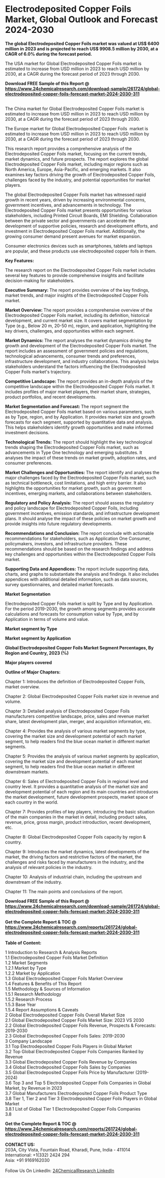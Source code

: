 <h1>Electrodeposited Copper Foils Market, Global Outlook and Forecast 2024-2030</h1><p><strong>The global Electrodeposited Copper Foils market was valued at US$ 6400 million in 2023 and is projected to reach US$ 9908.5 million by 2030, at a CAGR of 6.0% during the forecast period.</strong></p><p>
</p><p>The USA market for Global Electrodeposited Copper Foils market is estimated to increase from USD million in 2023 to reach USD million by 2030, at a CAGR during the forecast period of 2023 through 2030.</p><div><b>Download FREE Sample of this Report @ 
            <a href="https://www.24chemicalresearch.com/download-sample/261724/global-electrodeposited-copper-foils-forecast-market-2024-2030-311">
            https://www.24chemicalresearch.com/download-sample/261724/global-electrodeposited-copper-foils-forecast-market-2024-2030-311</a></b></div><br><p>
</p><p>The China market for Global Electrodeposited Copper Foils market is estimated to increase from USD million in 2023 to reach USD million by 2030, at a CAGR during the forecast period of 2023 through 2030.</p><p>
</p><p>The Europe market for Global Electrodeposited Copper Foils  market is estimated to increase from USD million in 2023 to reach USD million by 2030, at a CAGR during the forecast period of 2023 through 2030.</p><p>
</p><p>This research report provides a comprehensive analysis of the Electrodeposited Copper Foils market, focusing on the current trends, market dynamics, and future prospects. The report explores the global Electrodeposited Copper Foils market, including major regions such as North America, Europe, Asia-Pacific, and emerging markets. It also examines key factors driving the growth of Electrodeposited Copper Foils, challenges faced by the industry, and potential opportunities for market players.</p><p>
</p><p>The global Electrodeposited Copper Foils market has witnessed rapid growth in recent years, driven by increasing environmental concerns, government incentives, and advancements in technology. The Electrodeposited Copper Foils market presents opportunities for various stakeholders, including Printed Circuit Boards, EMI Shielding. Collaboration between the private sector and governments can accelerate the development of supportive policies, research and development efforts, and investment in Electrodeposited Copper Foils market. Additionally, the growing consumer demand present avenues for market expansion.</p><p>
Consumer electronics devices such as smartphones, tablets and laptops are popular, and these products use electrodeposited copper foils in them.</p><p>
<strong>Key Features:</strong></p><p>
The research report on the Electrodeposited Copper Foils market includes several key features to provide comprehensive insights and facilitate decision-making for stakeholders.</p><p>
<strong>Executive Summary: </strong>The report provides overview of the key findings, market trends, and major insights of the Electrodeposited Copper Foils market.</p><p>
<strong>Market Overview: </strong>The report provides a comprehensive overview of the Electrodeposited Copper Foils market, including its definition, historical development, and current market size. It covers market segmentation by Type (e.g., Below 20 m, 20-50 m), region, and application, highlighting the key drivers, challenges, and opportunities within each segment.</p><p>
<strong>Market Dynamics: </strong>The report analyses the market dynamics driving the growth and development of the Electrodeposited Copper Foils market. The report includes an assessment of government policies and regulations, technological advancements, consumer trends and preferences, infrastructure development, and industry collaborations. This analysis helps stakeholders understand the factors influencing the Electrodeposited Copper Foils market's trajectory.</p><p>
<strong>Competitive Landscape: </strong>The report provides an in-depth analysis of the competitive landscape within the Electrodeposited Copper Foils market. It includes profiles of major market players, their market share, strategies, product portfolios, and recent developments.</p><p>
<strong>Market Segmentation and Forecast: </strong>The report segment the Electrodeposited Copper Foils market based on various parameters, such as by Type, region, and by Application. It provides market size and growth forecasts for each segment, supported by quantitative data and analysis. This helps stakeholders identify growth opportunities and make informed investment decisions.</p><p>
<strong>Technological Trends:</strong> The report should highlight the key technological trends shaping the Electrodeposited Copper Foils market, such as advancements in Type One technology and emerging substitutes. It analyses the impact of these trends on market growth, adoption rates, and consumer preferences.</p><p>
<strong>Market Challenges and Opportunities: </strong>The report identify and analyses the major challenges faced by the Electrodeposited Copper Foils market, such as technical bottleneck, cost limitations, and high entry barrier. It also highlights the opportunities for market growth, such as government incentives, emerging markets, and collaborations between stakeholders.</p><p>
<strong>Regulatory and Policy Analysis:</strong> The report should assess the regulatory and policy landscape for Electrodeposited Copper Foils, including government incentives, emission standards, and infrastructure development plans. It should analyse the impact of these policies on market growth and provide insights into future regulatory developments.</p><p>
<strong>Recommendations and Conclusion: </strong>The report conclude with actionable recommendations for stakeholders, such as Application One Consumer, policymakers, investors, and infrastructure providers. These recommendations should be based on the research findings and address key challenges and opportunities within the Electrodeposited Copper Foils market.</p><p>
<strong>Supporting Data and Appendices:</strong> The report include supporting data, charts, and graphs to substantiate the analysis and findings. It also includes appendices with additional detailed information, such as data sources, survey questionnaires, and detailed market forecasts.</p><p>
<strong>Market Segmentation</strong></p><p>
Electrodeposited Copper Foils market is split by Type and by Application. For the period 2019-2030, the growth among segments provides accurate calculations and forecasts for consumption value by Type, and by Application in terms of volume and value.</p><p>
<strong>Market segment by Type</strong></p><p>
</p><p>
</p><p><strong>Market segment by Application</strong></p><p>
</p><p>
</p><p><strong>Global Electrodeposited Copper Foils Market Segment Percentages, By Region and Country, 2023 (%)</strong></p><p>
</p><p>
</p><p></p><p>
<strong>Major players covered</strong></p><p>
</p><p>
</p><p><strong>Outline of Major Chapters:</strong></p><p>
Chapter 1: Introduces the definition of Electrodeposited Copper Foils, market overview.</p><p>
Chapter 2: Global Electrodeposited Copper Foils market size in revenue and volume.</p><p>
Chapter 3: Detailed analysis of Electrodeposited Copper Foils manufacturers competitive landscape, price, sales and revenue market share, latest development plan, merger, and acquisition information, etc.</p><p>
Chapter 4: Provides the analysis of various market segments by type, covering the market size and development potential of each market segment, to help readers find the blue ocean market in different market segments.</p><p>
Chapter 5: Provides the analysis of various market segments by application, covering the market size and development potential of each market segment, to help readers find the blue ocean market in different downstream markets.</p><p>
Chapter 6: Sales of Electrodeposited Copper Foils in regional level and country level. It provides a quantitative analysis of the market size and development potential of each region and its main countries and introduces the market development, future development prospects, market space of each country in the world.</p><p>
Chapter 7: Provides profiles of key players, introducing the basic situation of the main companies in the market in detail, including product sales, revenue, price, gross margin, product introduction, recent development, etc.</p><p>
Chapter 8: Global Electrodeposited Copper Foils capacity by region &amp; country.</p><p>
Chapter 9: Introduces the market dynamics, latest developments of the market, the driving factors and restrictive factors of the market, the challenges and risks faced by manufacturers in the industry, and the analysis of relevant policies in the industry.</p><p>
Chapter 10: Analysis of industrial chain, including the upstream and downstream of the industry.</p><p>
Chapter 11: The main points and conclusions of the report.</p><div><b>Download FREE Sample of this Report @ 
            <a href="https://www.24chemicalresearch.com/download-sample/261724/global-electrodeposited-copper-foils-forecast-market-2024-2030-311">
            https://www.24chemicalresearch.com/download-sample/261724/global-electrodeposited-copper-foils-forecast-market-2024-2030-311</a></b></div><br><div><b>Get the Complete Report & TOC @ 
            <a href="https://www.24chemicalresearch.com/reports/261724/global-electrodeposited-copper-foils-forecast-market-2024-2030-311">
            https://www.24chemicalresearch.com/reports/261724/global-electrodeposited-copper-foils-forecast-market-2024-2030-311</a></b></div><br>
            <b>Table of Content:</b><p>1 Introduction to Research & Analysis Reports<br />
    1.1 Electrodeposited Copper Foils Market Definition<br />
    1.2 Market Segments<br />
        1.2.1 Market by Type<br />
        1.2.2 Market by Application<br />
    1.3 Global Electrodeposited Copper Foils Market Overview<br />
    1.4 Features & Benefits of This Report<br />
    1.5 Methodology & Sources of Information<br />
        1.5.1 Research Methodology<br />
        1.5.2 Research Process<br />
        1.5.3 Base Year<br />
        1.5.4 Report Assumptions & Caveats<br />
2 Global Electrodeposited Copper Foils Overall Market Size<br />
    2.1 Global Electrodeposited Copper Foils Market Size: 2023 VS 2030<br />
    2.2 Global Electrodeposited Copper Foils Revenue, Prospects & Forecasts: 2019-2030<br />
    2.3 Global Electrodeposited Copper Foils Sales: 2019-2030<br />
3 Company Landscape<br />
    3.1 Top Electrodeposited Copper Foils Players in Global Market<br />
    3.2 Top Global Electrodeposited Copper Foils Companies Ranked by Revenue<br />
    3.3 Global Electrodeposited Copper Foils Revenue by Companies<br />
    3.4 Global Electrodeposited Copper Foils Sales by Companies<br />
    3.5 Global Electrodeposited Copper Foils Price by Manufacturer (2019-2024)<br />
    3.6 Top 3 and Top 5 Electrodeposited Copper Foils Companies in Global Market, by Revenue in 2023<br />
    3.7 Global Manufacturers Electrodeposited Copper Foils Product Type<br />
    3.8 Tier 1, Tier 2 and Tier 3 Electrodeposited Copper Foils Players in Global Market<br />
        3.8.1 List of Global Tier 1 Electrodeposited Copper Foils Companies<br />
        3.8</p><div><b>Get the Complete Report & TOC @ 
            <a href="https://www.24chemicalresearch.com/reports/261724/global-electrodeposited-copper-foils-forecast-market-2024-2030-311">
            https://www.24chemicalresearch.com/reports/261724/global-electrodeposited-copper-foils-forecast-market-2024-2030-311</a></b></div><br><b>CONTACT US:</b><br>
            203A, City Vista, Fountain Road, Kharadi, Pune, India - 411014<br>
            International: +1(332) 2424 294<br>
            Asia: +91 9169162030 <br><br>
            Follow Us On LinkedIn: <a href="https://www.linkedin.com/company/24chemicalresearch/">24ChemicalResearch LinkedIn</a>